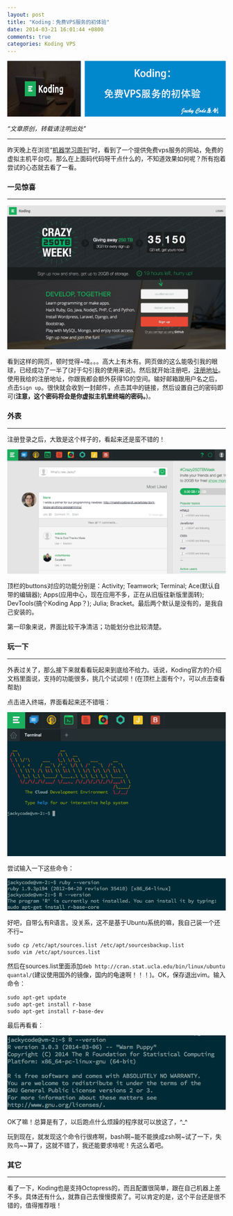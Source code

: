 ```yaml
---
layout: post
title: "Koding：免费VPS服务的初体验"
date: 2014-03-21 16:01:44 +0800
comments: true
categories: Koding VPS
---
```


![aritical 12](/images/artical/artical12.jpg)
<!-- more -->

*“文章原创，转载请注明出处”*

***

昨天晚上在浏览“[机器学习周刊](http://ztl2004.github.io/MachineLearningWeekly/)”时，看到了一个提供免费vps服务的网站，免费的虚拟主机平台哎。那么在上面码代码呀干点什么的，不知道效果如何呢？所有抱着尝试的心态就去看了一看。


### 一见惊喜

***

![a12_1](/images/a12/1.jpg)

看到这样的网页，顿时觉得~哇。。。高大上有木有。网页做的这么能吸引我的眼球，已经成功了一半了(对于勾引我的使用来说)。然后就开始注册吧，[注册地址](https://koding.com/R/jackycode)。使用我给的注册地址，你跟我都会额外获得1G的空间。输好邮箱跟用户名之后，点击`Sign up`。很快就会收到一封邮件，点击其中的链接，然后设置自己的密码即可(**注意，这个密码将会是你虚拟主机里终端的密码。**)。

### 外表

***

注册登录之后，大致是这个样子的，看起来还是蛮不错的！

![a12_2](/images/a12/2.jpg)

顶栏的buttons对应的功能分别是：Activity; Teamwork; Terminal; Ace(默认自带的编辑器); Apps(应用中心，现在应用不多，正在从旧版往新版里面转); DevTools(搞个Koding App？); Julia; Bracket。最后两个默认是没有的，是我自己安装的。

第一印象来说，界面比较干净清洁；功能划分也比较清楚。

### 玩一下

***

外表过关了，那么接下来就看看玩起来到底给不给力。话说，Koding官方的介绍文档里面说，支持的功能很多，挑几个试试呗！(在顶栏上面有个`?`，可以点击查看帮助)

点击进入终端，界面看起来还不错哦：

![a12_3](/images/a12/3.jpg)

尝试输入一下这些命令：

![a12_4](/images/a12/4.jpg)

好吧，自带么有R语言。没关系，这不是基于Ubuntu系统的嘛，我自己装一个还不行~

```
sudo cp /etc/apt/sources.list /etc/apt/sourcesbackup.list
sudo vim /etc/apt/sources.list
```

然后在sources.list里面添加`deb http://cran.stat.ucla.edu/bin/linux/ubuntu quantal/`(建议使用国外的镜像，国内的龟速啊！！！)。OK，保存退出vim。输入命令：

```
sudo apt-get update
sudo apt-get install r-base
sudo apt-get install r-base-dev
```

最后再看看：

![a12_5](/images/a12/5.jpg)

OK了嘛！总算是有了，以后跑点什么烦躁的程序就可以放这了，^_^

玩到现在，就发现这个命令行很疼啊，bash啊~能不能换成zsh啊~试了一下，失败鸟~~算了，这就不错了，我还能要求啥呢！先这么着吧。

### 其它
***
看了一下，Koding也是支持Octopress的，而且配置很简单，跟在自己机器上差不多。具体还有什么，就靠自己去慢慢摸索了。可以肯定的是，这个平台还是很不错的，值得推荐哦！
